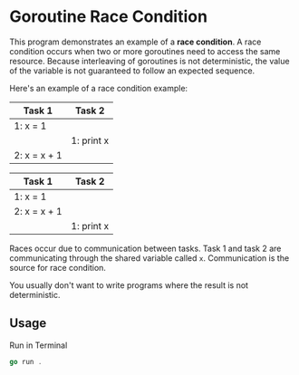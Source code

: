# Goroutine Race Condition

This program demonstrates an example of a **race condition**. A race condition occurs when two or more goroutines need to access the same resource. Because interleaving of goroutines is not deterministic, the value of the variable is not guaranteed to follow an expected sequence.

Here's an example of a race condition example:

| Task 1       | Task 2     |
| ------------ | ---------- |
| 1: x = 1     |            |
|              | 1: print x |
| 2: x = x + 1 |            |

| Task 1       | Task 2     |
| ------------ | ---------- |
| 1: x = 1     |            |
| 2: x = x + 1 |            |
|              | 1: print x |


Races occur due to communication between tasks. Task 1 and task 2 are communicating through the shared variable called `x`. Communication is the source for race condition.

You usually don't want to write programs where the result is not deterministic.

## Usage

Run in Terminal

```go
go run .     
```
